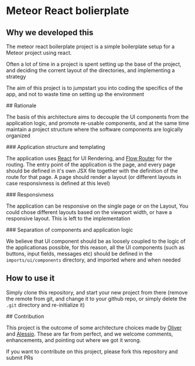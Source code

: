 # Meteor React bolierplate

## Why we developed this

The meteor react boilerplate project is a simple boilerplate setup for a Meteor project using react.

Often a lot of time in a project is spent setting up the base of the project, and deciding the corrent layout of the directories, and implementing a strategy

The aim of this project is to jumpstart you into coding the specifics of the app, and not to waste time on setting up the environment

## Rationale

The basis of this architecture aims to decouple the UI components from the application logic, and promote re-usable components, and at the same time maintain a project structure where the software components are logically organized

### Application structure and templating

The application uses [React](https://facebook.github.io/react/) for UI Rendering, and [Flow Router](https://github.com/kadirahq/flow-router/) for the routing.
The entry point of the application is the page, and every page should be defined in it's own JSX file together with the definition of the route for that page.
A page should render a layout (or different layouts in case responsivness is defined at this level)

### Responsivness

The application can be responsive on the single page or on the Layout, You could chose different layouts based on the viewport width, or have a responsive layout. This is left to the implementation

### Separation of components and application logic

We believe that UI component should be as loosely coupled to the logic of the applicationas possible, for this reason, all the UI components (such as buttons, input fields, messages etc) should be defined in the `imports/ui/components` directory, and imported where and when needed

## How to use it

Simply clone this repository, and start your new project from there (remove the remote from git, and change it to your github repo, or simply delete the `.git` directory and re-initialize it)

## Contribution

This project is the outcome of some architecture choices made by [Oliver](https://github.com/oli77za/) and [Alessio](https://github.com/cuginoAle/). These are far from perfect, and we welcome comments, enhancements, and pointing out where we got it wrong.

If you want to contribute on this project, please fork this repository and submit PRs
